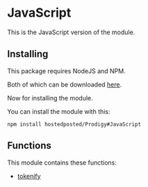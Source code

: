 # JavaScript

This is the JavaScript version of the module.

## Installing

This package requires NodeJS and NPM.

Both of which can be downloaded [here](https://www.npmjs.com/get-npm).

Now for installing the module.

You can install the module with this:

```shell
npm install hostedposted/Prodigy#JavaScript
```

## Functions

This module contains these functions:

- [tokenify](tokenify.md)
